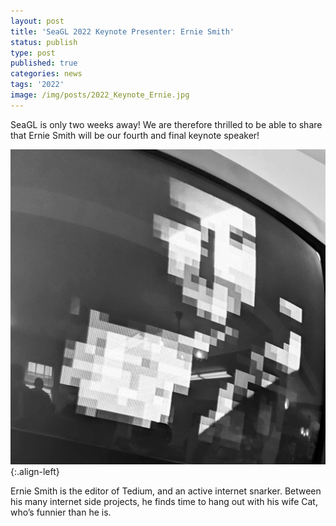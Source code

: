 ```yaml
---
layout: post
title: 'SeaGL 2022 Keynote Presenter: Ernie Smith'
status: publish
type: post
published: true
categories: news
tags: '2022'
image: /img/posts/2022_Keynote_Ernie.jpg
---
```


SeaGL is only two weeks away! We are therefore thrilled to be able to share that Ernie Smith
will be our fourth and final keynote speaker!

![Ernie Smith](/img/posts/2022_Keynote_Ernie.jpg){:.align-left}

Ernie Smith is the editor of Tedium, and an active internet snarker. Between
his many internet side projects, he finds time to hang out with his wife Cat,
who’s funnier than he is.
